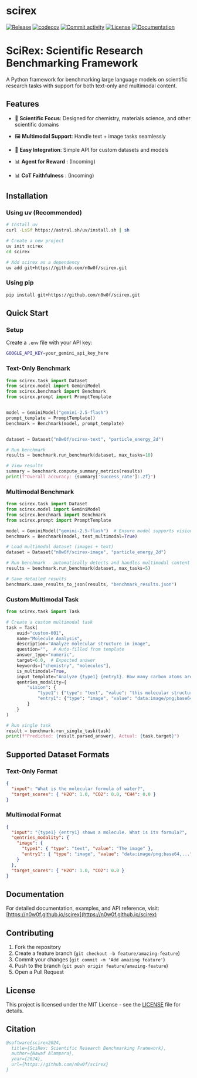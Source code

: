 # scirex

[![Release](https://img.shields.io/github/v/release/n0w0f/scirex)](https://img.shields.io/github/v/release/n0w0f/scirex)
[![codecov](https://codecov.io/gh/n0w0f/scirex/branch/main/graph/badge.svg)](https://codecov.io/gh/n0w0f/scirex)
[![Commit activity](https://img.shields.io/github/commit-activity/m/n0w0f/scirex)](https://img.shields.io/github/commit-activity/m/n0w0f/scirex)
[![License](https://img.shields.io/github/license/n0w0f/scirex)](https://img.shields.io/github/license/n0w0f/scirex)
[![Documentation](https://img.shields.io/badge/docs-latest-blue.svg)](https://n0w0f.github.io/scirex)

# SciRex: Scientific Research Benchmarking Framework

A Python framework for benchmarking large language models on scientific research tasks with support for both text-only and multimodal content.

## Features

- 🔬 **Scientific Focus**: Designed for chemistry, materials science, and other scientific domains
- 🖼️ **Multimodal Support**: Handle text + image tasks seamlessly
- 🚀 **Easy Integration**: Simple API for custom datasets and models

- 📊 **Agent for Reward** : (Incoming)
- 📊 **CoT Faithfulness** : (Incoming)

## Installation

### Using uv (Recommended)

```bash
# Install uv
curl -LsSf https://astral.sh/uv/install.sh | sh

# Create a new project
uv init scirex
cd scirex

# Add scirex as a dependency
uv add git+https://github.com/n0w0f/scirex.git

```

### Using pip

```bash
pip install git+https://github.com/n0w0f/scirex.git
```

## Quick Start

### Setup

Create a `.env` file with your API key:

```bash
GOOGLE_API_KEY=your_gemini_api_key_here
```

### Text-Only Benchmark

```python
from scirex.task import Dataset
from scirex.model import GeminiModel
from scirex.benchmark import Benchmark
from scirex.prompt import PromptTemplate


model = GeminiModel("gemini-2.5-flash")
prompt_template = PromptTemplate()
benchmark = Benchmark(model, prompt_template)


dataset = Dataset("n0w0f/scirex-text", "particle_energy_2d")

# Run benchmark
results = benchmark.run_benchmark(dataset, max_tasks=10)

# View results
summary = benchmark.compute_summary_metrics(results)
print(f"Overall accuracy: {summary['success_rate']:.2f}")
```

### Multimodal Benchmark

```python
from scirex.task import Dataset
from scirex.model import GeminiModel
from scirex.benchmark import Benchmark
from scirex.prompt import PromptTemplate

model = GeminiModel("gemini-2.5-flash")  # Ensure model supports vision
benchmark = Benchmark(model, test_multimodal=True)

# Load multimodal dataset (images + text)
dataset = Dataset("n0w0f/scirex-image", "particle_energy_2d")

# Run benchmark - automatically detects and handles multimodal content
results = benchmark.run_benchmark(dataset, max_tasks=5)

# Save detailed results
benchmark.save_results_to_json(results, "benchmark_results.json")
```

### Custom Multimodal Task

```python
from scirex.task import Task

# Create a custom multimodal task
task = Task(
    uuid="custom-001",
    name="Molecule Analysis",
    description="Analyze molecular structure in image",
    question="",  # Auto-filled from template
    answer_type="numeric",
    target=6.0,  # Expected answer
    keywords=["chemistry", "molecules"],
    is_multimodal=True,
    input_template="Analyze {type1} {entry1}. How many carbon atoms are visible?",
    qentries_modality={
        "vision": {
            "type1": {"type": "text", "value": "this molecular structure"},
            "entry1": {"type": "image", "value": "data:image/png;base64,..."}
        }
    }
)

# Run single task
result = benchmark.run_single_task(task)
print(f"Predicted: {result.parsed_answer}, Actual: {task.target}")
```

## Supported Dataset Formats

### Text-Only Format

```json
{
  "input": "What is the molecular formula of water?",
  "target_scores": { "H2O": 1.0, "CO2": 0.0, "CH4": 0.0 }
}
```

### Multimodal Format

```json
{
  "input": "{type1} {entry1} shows a molecule. What is its formula?",
  "qentries_modality": {
    "image": {
      "type1": { "type": "text", "value": "The image" },
      "entry1": { "type": "image", "value": "data:image/png;base64,..." }
    }
  },
  "target_scores": { "H2O": 1.0, "CO2": 0.0 }
}
```

## Documentation

For detailed documentation, examples, and API reference, visit: [https://n0w0f.github.io/scirex](https://n0w0f.github.io/scirex)

## Contributing

1. Fork the repository
2. Create a feature branch (`git checkout -b feature/amazing-feature`)
3. Commit your changes (`git commit -m 'Add amazing feature'`)
4. Push to the branch (`git push origin feature/amazing-feature`)
5. Open a Pull Request

## License

This project is licensed under the MIT License - see the [LICENSE](LICENSE) file for details.

## Citation

```bibtex
@software{scirex2024,
  title={SciRex: Scientific Research Benchmarking Framework},
  author={Nawaf Alampara},
  year={2024},
  url={https://github.com/n0w0f/scirex}
}
```
